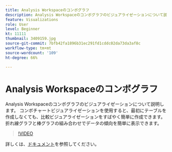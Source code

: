 ```yaml
---
title: Analysis Workspaceのコンボグラフ
description: Analysis Workspaceのコンボグラフのビジュアライゼーションについて説明します。 コンボチャートビジュアライゼーションを使用すると、最初にテーブルを作成しなくても、比較ビジュアライゼーションをすばやく簡単に作成できます。折れ線グラフと棒グラフの組み合わせでデータの傾向を簡単に表示できます。
feature: Visualizations
role: User
level: Beginner
kt: 11111
thumbnail: 3409159.jpg
source-git-commit: 7bfb42fa1896b31ec291fd1cddc02da73da3af8c
workflow-type: tm+mt
source-wordcount: '109'
ht-degree: 66%

---
```



# Analysis Workspaceのコンボグラフ

Analysis Workspaceのコンボグラフのビジュアライゼーションについて説明します。 コンボチャートビジュアライゼーションを使用すると、最初にテーブルを作成しなくても、比較ビジュアライゼーションをすばやく簡単に作成できます。折れ線グラフと棒グラフの組み合わせでデータの傾向を簡単に表示できます。

>[!VIDEO](https://video.tv.adobe.com/v/3409159/?quality=12&learn=on)

詳しくは、[ドキュメント](https://experienceleague.adobe.com/docs/analytics/analyze/analysis-workspace/visualizations/combo-charts.html)を参照してください。
